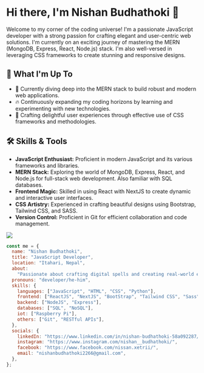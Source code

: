 # Hi there, I'm Nishan Budhathoki 👋

Welcome to my corner of the coding universe! I'm a passionate JavaScript developer with a strong passion for crafting elegant and user-centric web solutions. I'm currently on an exciting journey of mastering the MERN (MongoDB, Express, React, Node.js) stack. I'm also well-versed in leveraging CSS frameworks to create stunning and responsive designs.

## 🚀 What I'm Up To

- 🌱 Currently diving deep into the MERN stack to build robust and modern web applications.
- 🔥 Continuously expanding my coding horizons by learning and experimenting with new technologies.
- 🎨 Crafting delightful user experiences through effective use of CSS frameworks and methodologies.

## 🛠️ Skills & Tools

- **JavaScript Enthusiast:** Proficient in modern JavaScript and its various frameworks and libraries.
- **MERN Stack:** Exploring the world of MongoDB, Express, React, and Node.js for full-stack web development. Also familiar with SQL databases.
- **Frontend Magic:** Skilled in using React with NextJS to create dynamic and interactive user interfaces.
- **CSS Artistry:** Experienced in crafting beautiful designs using Bootstrap, Tailwind CSS, and SASS.
- **Version Control:** Proficient in Git for efficient collaboration and code management.

![](https://komarev.com/ghpvc/?username=nishanbudhathoki2266&color=green&style=flat-square)

```javascript
const me = {
  name: "Nishan Budhathoki",
  title: "JavaScript Developer",
  location: "Itahari, Nepal",
  about:
    "Passionate about crafting digital spells and creating real-world enchantments.",
  pronouns: "developer/he-him",
  skills: {
    languages: ["JavaScript", "HTML", "CSS", "Python"],
    frontend: ["ReactJS", "NextJS", "BootStrap", "Tailwind CSS", "Sass"],
    backend: ["NodeJS", "Express"],
    databases: ["SQL", "NoSQL"],
    iot: ["Raspberry Pi"],
    others: ["Git", "RESTful APIs"],
  },
  socials: {
    linkedIn: "https://www.linkedin.com/in/nishan-budhathoki-58a092287/",
    instagram: "https://www.instagram.com/nishan__budhathoki/",
    facebook: "https://www.facebook.com/nissan.xetrii/",
    email: "nishanbudhathoki2266@gmail.com",
  },
};
```
